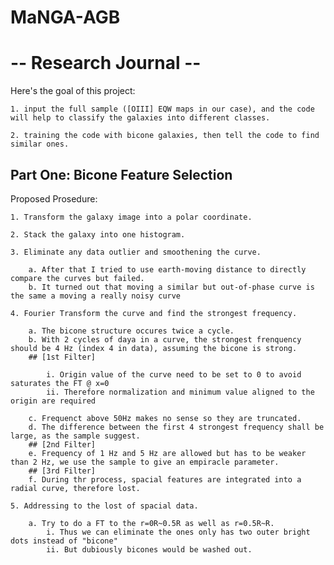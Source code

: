 # MaNGA-AGB

# -- Research Journal -- 

Here's the goal of this project:


    1. input the full sample ([OIII] EQW maps in our case), and the code will help to classify the galaxies into different classes.

    2. training the code with bicone galaxies, then tell the code to find similar ones.


## Part One: Bicone Feature Selection
  
  Proposed Prosedure:
  
    1. Transform the galaxy image into a polar coordinate.
    
    2. Stack the galaxy into one histogram.
    
    3. Eliminate any data outlier and smoothening the curve.
    
        a. After that I tried to use earth-moving distance to directly compare the curves but failed. 
        b. It turned out that moving a similar but out-of-phase curve is the same a moving a really noisy curve
        
    4. Fourier Transform the curve and find the strongest frequency.
    
        a. The bicone structure occures twice a cycle. 
        b. With 2 cycles of daya in a curve, the strongest frenquency should be 4 Hz (index 4 in data), assuming the bicone is strong.   
        ## [1st Filter]
        
            i. Origin value of the curve need to be set to 0 to avoid saturates the FT @ x=0
            ii. Therefore normalization and minimum value aligned to the origin are required
            
        c. Frequenct above 50Hz makes no sense so they are truncated. 
        d. The difference between the first 4 strongest frequency shall be large, as the sample suggest.                                
        ## [2nd Filter]
        e. Frequency of 1 Hz and 5 Hz are allowed but has to be weaker than 2 Hz, we use the sample to give an empiracle parameter.     
        ## [3rd Filter]
        f. During thr process, spacial features are integrated into a radial curve, therefore lost. 
        
    5. Addressing to the lost of spacial data.
    
        a. Try to do a FT to the r=0R~0.5R as well as r=0.5R~R.
            i. Thus we can eliminate the ones only has two outer bright dots instead of "bicone"
            ii. But dubiously bicones would be washed out. 
    
    
